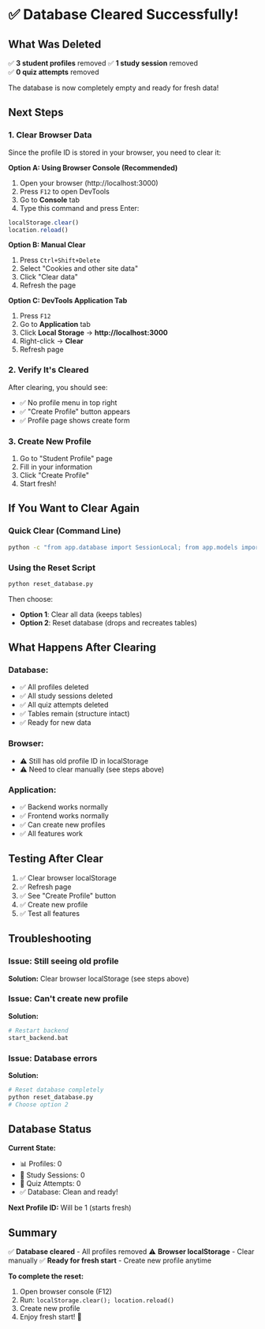# ✅ Database Cleared Successfully!

## What Was Deleted

✅ **3 student profiles** removed
✅ **1 study session** removed  
✅ **0 quiz attempts** removed

The database is now completely empty and ready for fresh data!

## Next Steps

### 1. Clear Browser Data

Since the profile ID is stored in your browser, you need to clear it:

**Option A: Using Browser Console (Recommended)**
1. Open your browser (http://localhost:3000)
2. Press `F12` to open DevTools
3. Go to **Console** tab
4. Type this command and press Enter:
```javascript
localStorage.clear()
location.reload()
```

**Option B: Manual Clear**
1. Press `Ctrl+Shift+Delete`
2. Select "Cookies and other site data"
3. Click "Clear data"
4. Refresh the page

**Option C: DevTools Application Tab**
1. Press `F12`
2. Go to **Application** tab
3. Click **Local Storage** → **http://localhost:3000**
4. Right-click → **Clear**
5. Refresh page

### 2. Verify It's Cleared

After clearing, you should see:
- ✅ No profile menu in top right
- ✅ "Create Profile" button appears
- ✅ Profile page shows create form

### 3. Create New Profile

1. Go to "Student Profile" page
2. Fill in your information
3. Click "Create Profile"
4. Start fresh!

## If You Want to Clear Again

### Quick Clear (Command Line)
```bash
python -c "from app.database import SessionLocal; from app.models import Student, StudySession, QuizAttempt; db = SessionLocal(); db.query(QuizAttempt).delete(); db.query(StudySession).delete(); db.query(Student).delete(); db.commit(); print('✅ Database cleared'); db.close()"
```

### Using the Reset Script
```bash
python reset_database.py
```

Then choose:
- **Option 1**: Clear all data (keeps tables)
- **Option 2**: Reset database (drops and recreates tables)

## What Happens After Clearing

### Database:
- ✅ All profiles deleted
- ✅ All study sessions deleted
- ✅ All quiz attempts deleted
- ✅ Tables remain (structure intact)
- ✅ Ready for new data

### Browser:
- ⚠️ Still has old profile ID in localStorage
- ⚠️ Need to clear manually (see steps above)

### Application:
- ✅ Backend works normally
- ✅ Frontend works normally
- ✅ Can create new profiles
- ✅ All features work

## Testing After Clear

1. ✅ Clear browser localStorage
2. ✅ Refresh page
3. ✅ See "Create Profile" button
4. ✅ Create new profile
5. ✅ Test all features

## Troubleshooting

### Issue: Still seeing old profile
**Solution:** Clear browser localStorage (see steps above)

### Issue: Can't create new profile
**Solution:** 
```bash
# Restart backend
start_backend.bat
```

### Issue: Database errors
**Solution:**
```bash
# Reset database completely
python reset_database.py
# Choose option 2
```

## Database Status

**Current State:**
- 📊 Profiles: 0
- 📝 Study Sessions: 0
- 🎯 Quiz Attempts: 0
- ✅ Database: Clean and ready!

**Next Profile ID:** Will be 1 (starts fresh)

## Summary

✅ **Database cleared** - All profiles removed
⚠️ **Browser localStorage** - Clear manually
✅ **Ready for fresh start** - Create new profile anytime

**To complete the reset:**
1. Open browser console (F12)
2. Run: `localStorage.clear(); location.reload()`
3. Create new profile
4. Enjoy fresh start! 🎉
